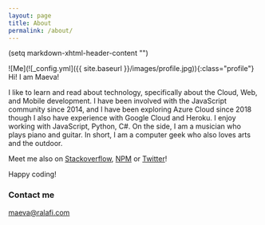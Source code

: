 ```yaml
---
layout: page
title: About
permalink: /about/
---
```


(setq markdown-xhtml-header-content
      "<style type='text/css'>
.profile {
  border-radius: 100%;
  width: 150px;
  height: 150px;
  display: block;
  margin: 0 auto;
  float: left;
}
</style>")

![Me](![_config.yml]({{ site.baseurl }}/images/profile.jpg)){:class="profile"}
Hi! I am Maeva!

I like to learn and read about technology, specifically about the Cloud, Web, and Mobile development. I have been involved with the JavaScript community since 2014, and I have been exploring Azure Cloud since 2018 though I also have experience with Google Cloud and Heroku. I enjoy working with JavaScript, Python, C#. On the side, I am a musician who plays piano and guitar. In short, I am a computer geek who also loves arts and the outdoor.

Meet me also on [Stackoverflow](https://stackexchange.com/users/9569098/maevadevs), [NPM](https://www.npmjs.com/~maevadevs) or [Twitter](https://twitter.com/maevaralafi)!

Happy coding!

### Contact me

[maeva@ralafi.com](mailto:maeva@ralafi.com)
